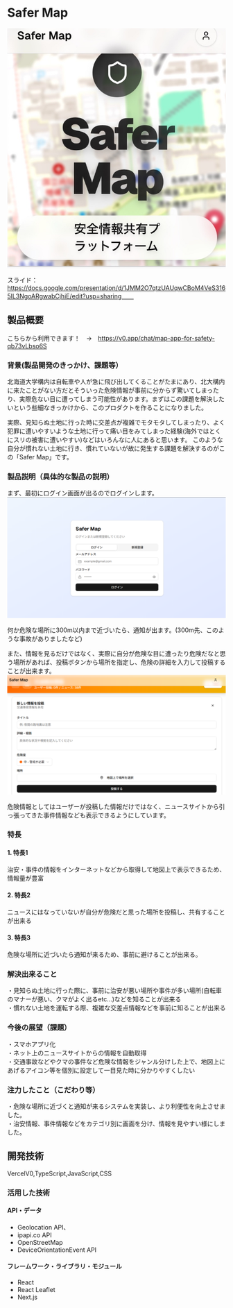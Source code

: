 # Safer Map

[![IMAGE ALT TEXT HERE](https://github.com/jphacks/sp_2512/blob/main/image/IMG_7605.png)]()

スライド：https://docs.google.com/presentation/d/1JMM2O7qtzUAUqwCBoM4VeS3165lL3NgoARgwabCjhiE/edit?usp=sharing　　


## 製品概要

こちらから利用できます！　→　https://v0.app/chat/map-app-for-safety-qb73vLbso6S

### 背景(製品開発のきっかけ、課題等）
北海道大学構内は自転車や人が急に飛び出してくることがたまにあり、北大構内に来たことがない方だとそういった危険情報が事前に分からず驚いてしまったり、実際危ない目に遭ってしまう可能性があります。まずはこの課題を解決したいという些細なきっかけから、このプロダクトを作ることになりました。

実際、見知らぬ土地に行った時に交差点が複雑でモタモタしてしまったり、よく犯罪に遭いやすいような土地に行って痛い目をみてしまった経験(海外ではとくにスリの被害に遭いやすい)などはいろんなに人にあると思います。
このような自分が慣れない土地に行き、慣れていないが故に発生する課題を解決するのがこの「Safer Map」です。

### 製品説明（具体的な製品の説明）
まず、最初にログイン画面が出るのでログインします。
![image](https://github.com/jphacks/sp_2512/blob/main/image/%E3%82%B9%E3%82%AF%E3%83%AA%E3%83%BC%E3%83%B3%E3%82%B7%E3%83%A7%E3%83%83%E3%83%88%202025-10-20%20072602.png)

何か危険な場所に300m以内まで近づいたら、通知が出ます。(300m先、このような事故がありましたなど)

また、情報を見るだけではなく、実際に自分が危険な目に遭ったり危険だなと思う場所があれば、投稿ボタンから場所を指定し、危険の詳細を入力して投稿することが出来ます。　　
![image](https://github.com/jphacks/sp_2512/blob/main/image/%E3%82%B9%E3%82%AF%E3%83%AA%E3%83%BC%E3%83%B3%E3%82%B7%E3%83%A7%E3%83%83%E3%83%88%202025-10-20%20072817.png)

危険情報としてはユーザーが投稿した情報だけではなく、ニュースサイトから引っ張ってきた事件情報なども表示できるようにしています。

### 特長
#### 1. 特長1
治安・事件の情報をインターネットなどから取得して地図上で表示できるため、情報量が豊富

#### 2. 特長2
ニュースにはなっていないが自分が危険だと思った場所を投稿し、共有することが出来る
#### 3. 特長3
危険な場所に近づいたら通知が来るため、事前に避けることが出来る。
### 解決出来ること
・見知らぬ土地に行った際に、事前に治安が悪い場所や事件が多い場所(自転車のマナーが悪い、クマがよく出るetc...)などを知ることが出来る  
・慣れない土地を運転する際、複雑な交差点情報などを事前に知ることが出来る

### 今後の展望（課題）
・スマホアプリ化  
・ネット上のニュースサイトからの情報を自動取得  
・交通事故などやクマの事件など危険な情報をジャンル分けした上で、地図上にあげるアイコン等を個別に設定して一目見た時に分かりやすくしたい

### 注力したこと（こだわり等）
・危険な場所に近づくと通知が来るシステムを実装し、より利便性を向上させました。  
・治安情報、事件情報などをカテゴリ別に画面を分け、情報を見やすい様にしました。  


## 開発技術
VercelV0,TypeScript,JavaScript,CSS
### 活用した技術

#### API・データ
* Geolocation API、
* ipapi.co API
* OpenStreetMap
* DeviceOrientationEvent API
  

#### フレームワーク・ライブラリ・モジュール
* React
* React Leaflet
* Next.js
  

